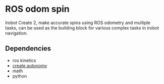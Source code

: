# ROS odom spin  
Irobot Create 2, make accurate spins using ROS odometry and multiple tasks, can be used as the building block for various complex tasks in irobot navigation.


## Dependencies

* ros kinetics
* [create autonomy](https://github.com/AutonomyLab/create_autonomy)
* math
* python
